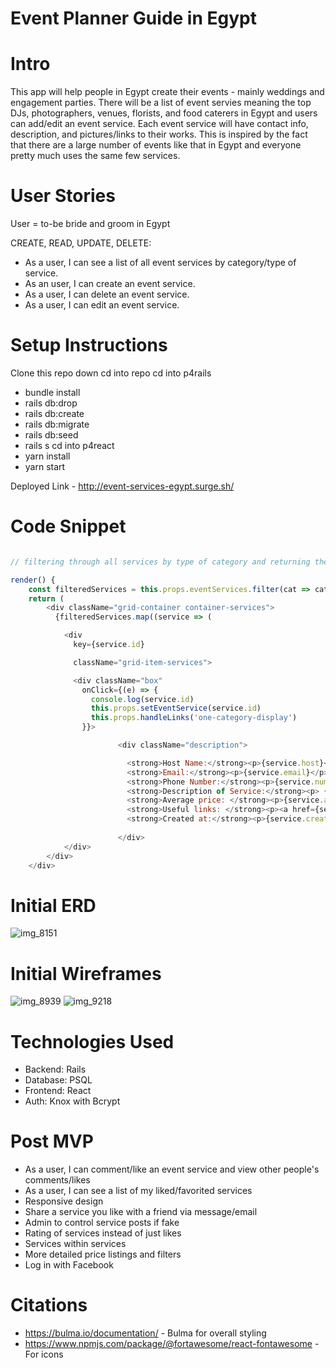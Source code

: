 # Event Planner Guide in Egypt

# Intro
This app will help people in Egypt create their events - mainly weddings and engagement parties. There will be a list of event servies meaning the top DJs, photographers, venues, florists, and food caterers in Egypt and users can add/edit an event service. Each event service will have contact info, description, and pictures/links to their works. This is inspired by the fact that there are a large number of events like that in Egypt and everyone pretty much uses the same few services.

# User Stories

User = to-be bride and groom in Egypt

CREATE, READ, UPDATE, DELETE:
- As a user, I can see a list of all event services by category/type of service.
- As an user, I can create an event service.
- As a user, I can delete an event service.
- As a user, I can edit an event service.

# Setup Instructions

Clone this repo down
cd into repo
cd into p4rails
- bundle install
- rails db:drop
- rails db:create
- rails db:migrate
- rails db:seed
- rails s
cd into p4react
- yarn install
- yarn start

Deployed Link - http://event-services-egypt.surge.sh/

# Code Snippet


```javascript

// filtering through all services by type of category and returning the services of that category in the next page

render() {
    const filteredServices = this.props.eventServices.filter(cat => cat.type_of_service === this.props.currentCategory)
    return (
        <div className="grid-container container-services">
          {filteredServices.map((service => (

            <div
              key={service.id}

              className="grid-item-services">

              <div className="box"
                onClick={(e) => {
                  console.log(service.id)
                  this.props.setEventService(service.id)
                  this.props.handleLinks('one-category-display')
                }}>

                        <div className="description">

                          <strong>Host Name:</strong><p>{service.host}</p>
                          <strong>Email:</strong><p>{service.email}</p>
                          <strong>Phone Number:</strong><p>{service.number}</p>
                          <strong>Description of Service:</strong><p> {service.description}</p>
                          <strong>Average price: </strong><p>{service.avg_price}</p>
                          <strong>Useful links: </strong><p><a href={service.link}>{service.link}</a></p>
                          <strong>Created at:</strong><p>{service.created_at}</p>
                          
                        </div>
            </div>
        </div>
    </div>    
```

# Initial ERD
![img_8151](https://media.git.generalassemb.ly/user/14908/files/d663c23e-b02a-11e8-8ace-a693aa95ec07)

# Initial Wireframes
![img_8939](https://media.git.generalassemb.ly/user/14908/files/ddef5626-b02a-11e8-9bfb-4c91b8dae440)
![img_9218](https://media.git.generalassemb.ly/user/14908/files/deca52d0-b02a-11e8-968b-047756769240)

# Technologies Used
- Backend: Rails
- Database: PSQL
- Frontend: React
- Auth: Knox with Bcrypt

# Post MVP
- As a user, I can comment/like an event service and view other people's comments/likes
- As a user, I can see a list of my liked/favorited services
- Responsive design 
- Share a service you like with a friend via message/email
- Admin to control service posts if fake
- Rating of services instead of just likes
- Services within services
- More detailed price listings and filters
- Log in with Facebook

# Citations
- https://bulma.io/documentation/ - Bulma for overall styling
- https://www.npmjs.com/package/@fortawesome/react-fontawesome - For icons

